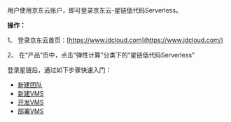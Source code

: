 用户使用京东云账户，即可登录京东云-星链低代码Serverless。

**操作：**

1、 登录京东云首页：[https://www.jdcloud.com](https://www.jdcloud.com/)

2、 在“产品”页中，点击“弹性计算”分类下的“星链低代码Serverless”

登录星链后，通过如下步骤快速入门：

- [新建团队](Create-Team.md)
- [新建VMS](Create-VMS.md)
- [开发VMS](Dev-VMS.md)
- [部署VMS](Deploy-VMS.md)